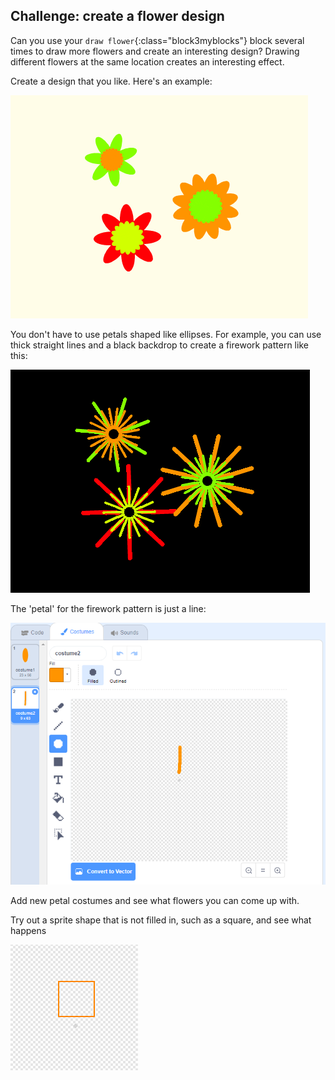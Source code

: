## Challenge: create a flower design

Can you use your `draw flower`{:class="block3myblocks"} block several times to draw more flowers and create an interesting design? Drawing different flowers at the same location creates an interesting effect.

Create a design that you like. Here's an example:

![captura de ecrã](images/flower-three.png)

You don't have to use petals shaped like ellipses. For example, you can use thick straight lines and a black backdrop to create a firework pattern like this:

![captura de ecrã](images/flower-fireworks.png)

The 'petal' for the firework pattern is just a line:

![captura de ecrã](images/flower-firework-petal.png)

Add new petal costumes and see what flowers you can come up with.

Try out a sprite shape that is not filled in, such as a square, and see what happens

![captura de ecrã](images/flower-square-petal.png)